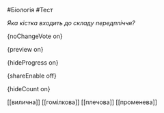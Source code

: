 #Біологія #Тест

*Яка кістка входить до складу передпліччя?*

{noChangeVote on}

{preview on}

{hideProgress on}

{shareEnable off}

{hideCount on}

[[вилична]]
[[гомілкова]]
[[плечова]]
[[променева]]
